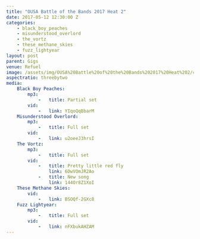 ```yaml
---
title: "OUSA Battle of the Bands 2017 Heat 2"
date: 2017-05-12 12:30:00 Z
categories:
    - black_boy_peaches
    - misunderstood_overlord
    - the_vortz
    - these_methane_skies
    - fuzz_lightyear
layout: post
parent: Gigs
venue: Refuel
image: /assets/img/OUSA%20Battle%20of%20the%20Bands%202017%20Heat%202/cover.jpg
aspectratio: threebytwo
media:
    Black Boy Peaches:
        mp3:
            -   title: Partial set
        vid:
            -   link: YIqoQqBbarM
    Misunderstood Overlord:
        mp3:
            -   title: Full set
        vid:
            -   link: u2oeeJ3hrsI
    The Vortz:
        mp3:
            -   title: Full set
        vid:
            -   title: Pretty little red fly
                link: 6DwVOmJR2Ao
            -   title: New song
                link: 144Or8Z1XoI
    These Methane Skies:
        vid:
            -   link: BSOQf-2GXc8
    Fuzz Lightyear:
        mp3:
            -   title: Full set
        vid:
            -   link: nFXbukAHZAM
---
```


